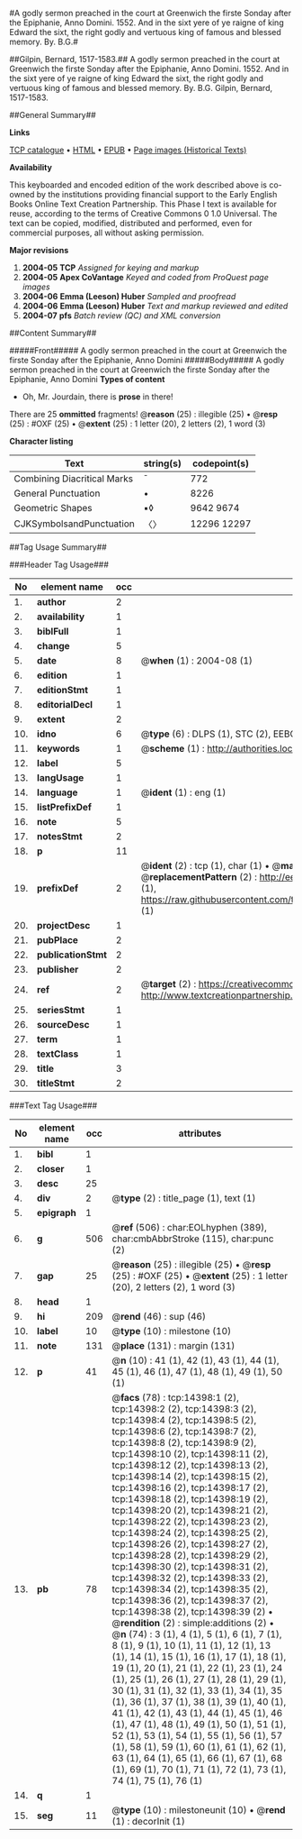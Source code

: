 #A godly sermon preached in the court at Greenwich the firste Sonday after the Epiphanie, Anno Domini. 1552. And in the sixt yere of ye raigne of king Edward the sixt, the right godly and vertuous king of famous and blessed memory. By. B.G.#

##Gilpin, Bernard, 1517-1583.##
A godly sermon preached in the court at Greenwich the firste Sonday after the Epiphanie, Anno Domini. 1552. And in the sixt yere of ye raigne of king Edward the sixt, the right godly and vertuous king of famous and blessed memory. By. B.G.
Gilpin, Bernard, 1517-1583.

##General Summary##

**Links**

[TCP catalogue](http://www.ota.ox.ac.uk/tcp/)  • 
[HTML](http://tei.it.ox.ac.uk/tcp/Texts-HTML/free/A01/A01761.html)  • 
[EPUB](http://tei.it.ox.ac.uk/tcp/Texts-EPUB/free/A01/A01761.epub) • 
[Page images (Historical Texts)](https://data.historicaltexts.jisc.ac.uk/view?pubId=eebo-99849260e&pageId=eebo-99849260e-14398-1)

**Availability**

This keyboarded and encoded edition of the
	       work described above is co-owned by the institutions
	       providing financial support to the Early English Books
	       Online Text Creation Partnership. This Phase I text is
	       available for reuse, according to the terms of Creative
	       Commons 0 1.0 Universal. The text can be copied,
	       modified, distributed and performed, even for
	       commercial purposes, all without asking permission.

**Major revisions**

1. __2004-05__ __TCP__ *Assigned for keying and markup*
1. __2004-05__ __Apex CoVantage__ *Keyed and coded from ProQuest page images*
1. __2004-06__ __Emma (Leeson) Huber__ *Sampled and proofread*
1. __2004-06__ __Emma (Leeson) Huber__ *Text and markup reviewed and edited*
1. __2004-07__ __pfs__ *Batch review (QC) and XML conversion*

##Content Summary##

#####Front#####
A godly sermon preached in the court at Greenwich the firste Sonday after the Epiphanie, Anno Domini
#####Body#####
A godly sermon preached in the court at Greenwich the firste Sonday after the Epiphanie, Anno Domini
**Types of content**

  * Oh, Mr. Jourdain, there is **prose** in there!

There are 25 **ommitted** fragments! 
 @__reason__ (25) : illegible (25)  •  @__resp__ (25) : #OXF (25)  •  @__extent__ (25) : 1 letter (20), 2 letters (2), 1 word (3)

**Character listing**


|Text|string(s)|codepoint(s)|
|---|---|---|
|Combining             Diacritical Marks|̄|772|
|General Punctuation|•|8226|
|Geometric Shapes|▪◊|9642 9674|
|CJKSymbolsandPunctuation|〈〉|12296 12297|

##Tag Usage Summary##

###Header Tag Usage###

|No|element name|occ|attributes|
|---|---|---|---|
|1.|__author__|2||
|2.|__availability__|1||
|3.|__biblFull__|1||
|4.|__change__|5||
|5.|__date__|8| @__when__ (1) : 2004-08 (1)|
|6.|__edition__|1||
|7.|__editionStmt__|1||
|8.|__editorialDecl__|1||
|9.|__extent__|2||
|10.|__idno__|6| @__type__ (6) : DLPS (1), STC (2), EEBO-CITATION (1), PROQUEST (1), VID (1)|
|11.|__keywords__|1| @__scheme__ (1) : http://authorities.loc.gov/ (1)|
|12.|__label__|5||
|13.|__langUsage__|1||
|14.|__language__|1| @__ident__ (1) : eng (1)|
|15.|__listPrefixDef__|1||
|16.|__note__|5||
|17.|__notesStmt__|2||
|18.|__p__|11||
|19.|__prefixDef__|2| @__ident__ (2) : tcp (1), char (1)  •  @__matchPattern__ (2) : ([0-9\-]+):([0-9IVX]+) (1), (.+) (1)  •  @__replacementPattern__ (2) : http://eebo.chadwyck.com/downloadtiff?vid=$1&page=$2 (1), https://raw.githubusercontent.com/textcreationpartnership/Texts/master/tcpchars.xml#$1 (1)|
|20.|__projectDesc__|1||
|21.|__pubPlace__|2||
|22.|__publicationStmt__|2||
|23.|__publisher__|2||
|24.|__ref__|2| @__target__ (2) : https://creativecommons.org/publicdomain/zero/1.0/ (1), http://www.textcreationpartnership.org/docs/. (1)|
|25.|__seriesStmt__|1||
|26.|__sourceDesc__|1||
|27.|__term__|1||
|28.|__textClass__|1||
|29.|__title__|3||
|30.|__titleStmt__|2||


###Text Tag Usage###

|No|element name|occ|attributes|
|---|---|---|---|
|1.|__bibl__|1||
|2.|__closer__|1||
|3.|__desc__|25||
|4.|__div__|2| @__type__ (2) : title_page (1), text (1)|
|5.|__epigraph__|1||
|6.|__g__|506| @__ref__ (506) : char:EOLhyphen (389), char:cmbAbbrStroke (115), char:punc (2)|
|7.|__gap__|25| @__reason__ (25) : illegible (25)  •  @__resp__ (25) : #OXF (25)  •  @__extent__ (25) : 1 letter (20), 2 letters (2), 1 word (3)|
|8.|__head__|1||
|9.|__hi__|209| @__rend__ (46) : sup (46)|
|10.|__label__|10| @__type__ (10) : milestone (10)|
|11.|__note__|131| @__place__ (131) : margin (131)|
|12.|__p__|41| @__n__ (10) : 41 (1), 42 (1), 43 (1), 44 (1), 45 (1), 46 (1), 47 (1), 48 (1), 49 (1), 50 (1)|
|13.|__pb__|78| @__facs__ (78) : tcp:14398:1 (2), tcp:14398:2 (2), tcp:14398:3 (2), tcp:14398:4 (2), tcp:14398:5 (2), tcp:14398:6 (2), tcp:14398:7 (2), tcp:14398:8 (2), tcp:14398:9 (2), tcp:14398:10 (2), tcp:14398:11 (2), tcp:14398:12 (2), tcp:14398:13 (2), tcp:14398:14 (2), tcp:14398:15 (2), tcp:14398:16 (2), tcp:14398:17 (2), tcp:14398:18 (2), tcp:14398:19 (2), tcp:14398:20 (2), tcp:14398:21 (2), tcp:14398:22 (2), tcp:14398:23 (2), tcp:14398:24 (2), tcp:14398:25 (2), tcp:14398:26 (2), tcp:14398:27 (2), tcp:14398:28 (2), tcp:14398:29 (2), tcp:14398:30 (2), tcp:14398:31 (2), tcp:14398:32 (2), tcp:14398:33 (2), tcp:14398:34 (2), tcp:14398:35 (2), tcp:14398:36 (2), tcp:14398:37 (2), tcp:14398:38 (2), tcp:14398:39 (2)  •  @__rendition__ (2) : simple:additions (2)  •  @__n__ (74) : 3 (1), 4 (1), 5 (1), 6 (1), 7 (1), 8 (1), 9 (1), 10 (1), 11 (1), 12 (1), 13 (1), 14 (1), 15 (1), 16 (1), 17 (1), 18 (1), 19 (1), 20 (1), 21 (1), 22 (1), 23 (1), 24 (1), 25 (1), 26 (1), 27 (1), 28 (1), 29 (1), 30 (1), 31 (1), 32 (1), 33 (1), 34 (1), 35 (1), 36 (1), 37 (1), 38 (1), 39 (1), 40 (1), 41 (1), 42 (1), 43 (1), 44 (1), 45 (1), 46 (1), 47 (1), 48 (1), 49 (1), 50 (1), 51 (1), 52 (1), 53 (1), 54 (1), 55 (1), 56 (1), 57 (1), 58 (1), 59 (1), 60 (1), 61 (1), 62 (1), 63 (1), 64 (1), 65 (1), 66 (1), 67 (1), 68 (1), 69 (1), 70 (1), 71 (1), 72 (1), 73 (1), 74 (1), 75 (1), 76 (1)|
|14.|__q__|1||
|15.|__seg__|11| @__type__ (10) : milestoneunit (10)  •  @__rend__ (1) : decorInit (1)|

